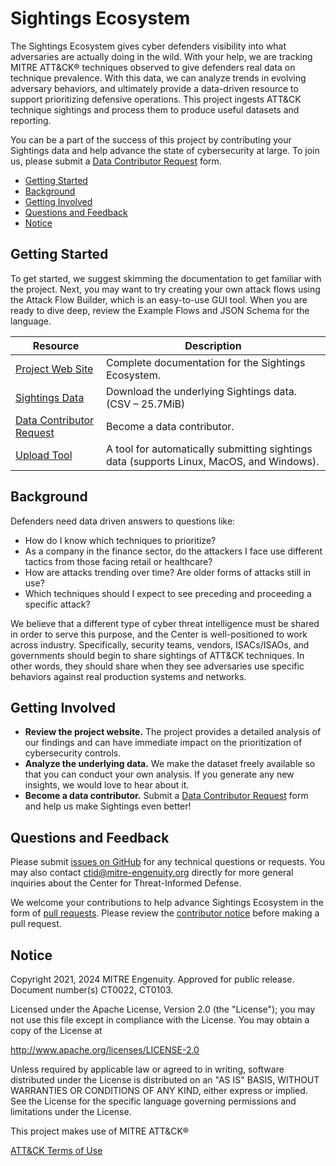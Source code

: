 # Sightings Ecosystem

The Sightings Ecosystem gives cyber defenders visibility into what adversaries are
actually doing in the wild. With your help, we are tracking MITRE ATT&CK® techniques
observed to give defenders real data on technique prevalence. With this data, we can
analyze trends in evolving adversary behaviors, and ultimately provide a data-driven
resource to support prioritizing defensive operations. This project ingests ATT&CK
technique sightings and process them to produce useful datasets and reporting.

You can be a part of the success of this project by contributing your Sightings data and
help advance the state of cybersecurity at large. To join us, please submit a [Data
Contributor
Request](https://mitre-engenuity.org/cybersecurity/center-for-threat-informed-defense/our-work/sightings-ecosystem/#CFP)
form.

- [Getting Started](#getting-started)
- [Background](#background)
- [Getting Involved](#getting-involved)
- [Questions and Feedback](#questions-and-feedback)
- [Notice](#notice)

## Getting Started

To get started, we suggest skimming the documentation to get familiar with the project.
Next, you may want to try creating your own attack flows using the Attack Flow Builder,
which is an easy-to-use GUI tool. When you are ready to dive deep, review the Example
Flows and JSON Schema for the language.

| Resource                                                                                                                                   | Description                                                                              |
| ------------------------------------------------------------------------------------------------------------------------------------------ | ---------------------------------------------------------------------------------------- |
| [Project Web Site](https://center-for-threat-informed-defense.github.io/sightings_ecosystem/)                                              | Complete documentation for the Sightings Ecosystem.                                      |
| [Sightings Data](https://ctidpublic.blob.core.windows.net/sightings/sightings_v2_public.csv)                                               | Download the underlying Sightings data. (CSV – 25.7MiB)                                  |
| [Data Contributor Request](https://mitre-engenuity.org/cybersecurity/center-for-threat-informed-defense/our-work/sightings-ecosystem/#CFP) | Become a data contributor.                                                               |
| [Upload Tool](https://github.com/center-for-threat-informed-defense/sightings_ecosystem/tree/main/uploaders)                               | A tool for automatically submitting sightings data (supports Linux, MacOS, and Windows). |

## Background

Defenders need data driven answers to questions like:

- How do I know which techniques to prioritize?
- As a company in the finance sector, do the attackers I face use different tactics from
  those facing retail or healthcare?
- How are attacks trending over time? Are older forms of attacks still in use?
- Which techniques should I expect to see preceding and proceeding a specific attack?

We believe that a different type of cyber threat intelligence must be shared in order to
serve this purpose, and the Center is well-positioned to work across industry.
Specifically, security teams, vendors, ISACs/ISAOs, and governments should begin to
share sightings of ATT&CK techniques. In other words, they should share when they see
adversaries use specific behaviors against real production systems and networks.

## Getting Involved

- **Review the project website.** The project provides a detailed analysis of our
  findings and can have immediate impact on the prioritization of cybersecurity
  controls.
- **Analyze the underlying data.** We make the dataset freely available so that you can
  conduct your own analysis. If you generate any new insights, we would love to hear
  about it.
- **Become a data contributor.** Submit a [Data Contributor
  Request](https://mitre-engenuity.org/cybersecurity/center-for-threat-informed-defense/our-work/sightings-ecosystem/#CFP)
  form and help us make Sightings even better!

## Questions and Feedback

Please submit [issues on
GitHub](https://github.com/center-for-threat-informed-defense/sightings_ecosystem/issues)
for any technical questions or requests. You may also contact
[ctid@mitre-engenuity.org](mailto:ctid@mitre-engenuity.org?subject=Question%20about%20Sightings%20Ecosystem)
directly for more general inquiries about the Center for Threat-Informed Defense.

We welcome your contributions to help advance Sightings Ecosystem in the form of [pull
requests](https://github.com/center-for-threat-informed-defense/sightings_ecosystem/pulls).
Please review the [contributor
notice](https://github.com/center-for-threat-informed-defense/sightings_ecosystem/blob/main/CONTRIBUTING.md)
before making a pull request.

## Notice

Copyright 2021, 2024 MITRE Engenuity. Approved for public release. Document number(s)
CT0022, CT0103.

Licensed under the Apache License, Version 2.0 (the "License"); you may not use this
file except in compliance with the License. You may obtain a copy of the License at

<http://www.apache.org/licenses/LICENSE-2.0>

Unless required by applicable law or agreed to in writing, software distributed under
the License is distributed on an "AS IS" BASIS, WITHOUT WARRANTIES OR CONDITIONS OF ANY
KIND, either express or implied. See the License for the specific language governing
permissions and limitations under the License.

This project makes use of MITRE ATT&CK®

[ATT&CK Terms of Use](https://attack.mitre.org/resources/terms-of-use/)

